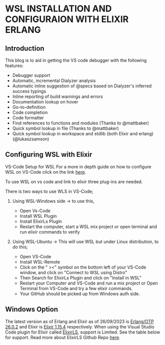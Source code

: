 # WSL INSTALLATION AND CONFIGURAION WITH ELIXIR ERLANG
## Introduction

This blog is to aid in getting the VS code debugger with the following features:
  - Debugger support
  - Automatic, incremental Dialyzer analysis
  - Automatic inline suggestion of @specs based on Dialyzer's inferred success typings
  - Inline reporting of build warnings and errors
  - Documentation lookup on hover
  - Go-to-definition
  - Code completion
  - Code formatter
  - Find references to functions and modules (Thanks to @mattbaker)
  - Quick symbol lookup in file (Thanks to @mattbaker)
  - Quick symbol lookup in workspace and stdlib (both Elixir and erlang) (@lukaszsamson)

## Configuring WSL with Elixir

VS-Code Setup for WSL
For a more in depth guide on how to configure WSL on VS-Code click on the link [here](https://code.visualstudio.com/docs/remote/wsl).

To use WSL on vs code and link to elixir three plug-ins are needed.

There is two ways to use WLS in VS-Code;

1. Using WSL-Windows side -> to use this,
      - Open Vs-Code
      - Install WSL Plugin
      - Install ElixirLs Plugin 
      - Restart the computer, start a WSL mix project or open terminal and run elixir commands to verify

2. Using WSL-Ubuntu -> This will use WSL but under Linux distribution, to do this;
      - Open VS-Code
      - Install WSL-Remote 
      - Click on the " ><" symbol on the bottom left of your VS-Code window, and click on "Connect to WSL using Distro"
      - Then Search for ElixirLs Plugin and click on "Install in WSL"
      - Restart your Computer and VS-Code and run a mix project or Open Terminal from VS-Code and try a few elixir commands.
      - Your GitHub should be picked up from Windows auth side.

## Windows Option

The latest version as of Erlang and Elixir as of 26/09/2023 is [Erlang/OTP 26.0.2](https://github.com/erlang/otp/releases/download/OTP-26.0.2/otp_win64_26.0.2.exe) and Elixir is [Elixir 1.15.4](https://github.com/elixir-lang/elixir/releases/download/v1.15.4/elixir-otp-26.exe) respectively. 
When using the Visual Studio Code plugin for Elixir called [ElixirLS](https://elixir-lsp.github.io/elixir-ls/), support is Limited.
See the table below for support.  Read more about ElixirLS Github Repo [here](https://github.com/elixir-lsp/elixir-ls).
